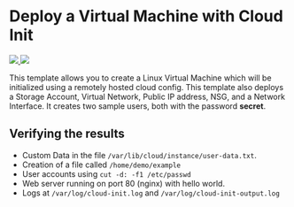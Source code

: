 # Deploy a Virtual Machine with Cloud Init

<a href="https://portal.azure.com/#create/Microsoft.Template/uri/https%3A%2F%2Fraw.githubusercontent.com%2Fkenmuse%2Farm-init%2Fmaster%2Fazuredeploy.json" target="_blank">
    <img src="http://azuredeploy.net/deploybutton.png"/>
</a>
<a href="http://armviz.io/#/?load=hhttps%3A%2F%2Fraw.githubusercontent.com%2Fkenmuse%2Farm-init%2Fmaster%2Fazuredeploy.json" target="_blank">
    <img src="http://armviz.io/visualizebutton.png"/>
</a>

This template allows you to create a Linux Virtual Machine which will be initialized using a remotely hosted cloud config. This template also deploys a Storage Account, Virtual Network, Public IP address, NSG, and a Network Interface. It creates two sample users, both with the password **secret**.

## Verifying the results
- Custom Data in the file `/var/lib/cloud/instance/user-data.txt`.
- Creation of a file called `/home/demo/example`
- User accounts using `cut -d: -f1 /etc/passwd`
- Web server running on port 80 (nginx) with hello world.
- Logs at `/var/log/cloud-init.log` and `/var/log/cloud-init-output.log`
